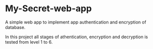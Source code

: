 # My-Secret-web-app
A simple web app to implement app authentication and encryption of database.

In this project all stages of athentication, encryption and decryption is tested from level 1 to 6. 

